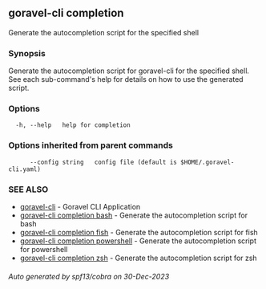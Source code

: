 ## goravel-cli completion

Generate the autocompletion script for the specified shell

### Synopsis

Generate the autocompletion script for goravel-cli for the specified shell.
See each sub-command's help for details on how to use the generated script.


### Options

```
  -h, --help   help for completion
```

### Options inherited from parent commands

```
      --config string   config file (default is $HOME/.goravel-cli.yaml)
```

### SEE ALSO

* [goravel-cli](goravel-cli.md)	 - Goravel CLI Application
* [goravel-cli completion bash](goravel-cli_completion_bash.md)	 - Generate the autocompletion script for bash
* [goravel-cli completion fish](goravel-cli_completion_fish.md)	 - Generate the autocompletion script for fish
* [goravel-cli completion powershell](goravel-cli_completion_powershell.md)	 - Generate the autocompletion script for powershell
* [goravel-cli completion zsh](goravel-cli_completion_zsh.md)	 - Generate the autocompletion script for zsh

###### Auto generated by spf13/cobra on 30-Dec-2023
